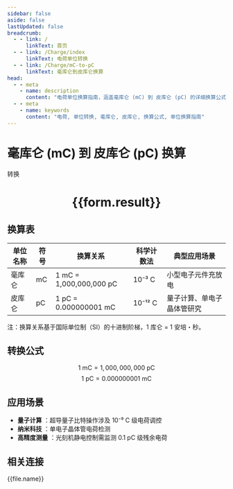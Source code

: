 ```yaml
---
sidebar: false
aside: false
lastUpdated: false
breadcrumb:
  - - link: /
      linkText: 首页
  - - link: /Charge/index
      linkText: 电荷单位转换
  - - link: /Charge/mC-to-pC
      linkText: 毫库仑到皮库仑换算
head:
  - - meta
    - name: description
      content: "电荷单位换算指南，涵盖毫库仑 (mC) 到 皮库仑 (pC) 的详细换算公式与说明。"
  - - meta
    - name: keywords
      content: "电荷, 单位转换, 毫库仑, 皮库仑, 换算公式, 单位换算指南"
---
```

# 毫库仑 (mC) 到 皮库仑 (pC) 换算

<script setup>
import { onMounted, reactive, inject ,ref  } from 'vue'
import { NButton,NForm ,NFormItem,NInput,NInputNumber,NSelect,NCard,useMessage ,NGrid ,NGi } from 'naive-ui'
import { defineClientComponent } from 'vitepress'
import { Charge } from '../../files';
const convert = inject('convert')
const options =  [
  { "label": "毫库仑 (mC)", "value": "mC" },
  { "label": "皮库仑 (pC)", "value": "pC" }
];
const formRef = ref(null);
const rules = {
  number:{
    required: true,
    type: 'number',
    trigger: "blur"
  },
  to:{
    required: true,
    trigger: "select"
  },
  from:{
    required: true,
    trigger: "select"
  }
}
const form = reactive({
  number:null,
  to:'',
  from:'',
  result:'',
  title:'电荷单位换算',
})
const convertHandler = (e) => {
   e.preventDefault();
  formRef.value?.validate((errors)=>{
    if (!errors) {
      form.result = `${form.number}${form.from} = ${convert(form.number).from(form.from).to(form.to)}${form.to}`
    }
  })
}
</script>

<n-form size="large" :model="form" ref='formRef' :rules="rules">
  <n-form-item label="数值"  path="number">
    <n-input-number size="large" style="width:100%" :min="0" v-model:value="form.number"   placeholder="请输入要转换的数值" />
  </n-form-item>
  <n-form-item label="从" path="from">
    <n-select  size="large" :options="options" v-model:value="form.from" placeholder="请选择原始单位" />
  </n-form-item>
  <n-form-item label="到" path="to">
    <n-select  size="large" :options="options" v-model:value="form.to" placeholder="请选择转换单位" />
  </n-form-item>
  <n-form-item>
    <n-button type="primary" style="width:100%" @click="convertHandler">转换</n-button>
  </n-form-item>
</n-form>
<n-card  embedded :bordered="false" hoverable>
  <div  style="text-align:center">
    <h1>{{form.result}}</h1>
  </div>
</n-card>


## 换算表
| 单位名称   | 符号 | 换算关系                             | 科学计数法  | 典型应用场景                     |
|------------|------|--------------------------------------|-------------|----------------------------------|
| 毫库仑     | mC   | 1 mC = 1,000,000,000 pC              | 10⁻³ C      | 小型电子元件充放电               |
| 皮库仑     | pC   | 1 pC = 0.000000001 mC                | 10⁻¹² C     | 量子计算、单电子晶体管研究       |

注：换算关系基于国际单位制（SI）的十进制阶梯，1 库仑 = 1 安培・秒。

## 转换公式
$$ 1 \text{ mC} = 1,000,000,000 \text{ pC} $$
$$ 1 \text{ pC} = 0.000000001 \text{ mC} $$

## 应用场景
- **量子计算** ：超导量子比特操作涉及 10⁻⁹ C 级电荷调控
- **纳米科技** ：单电子晶体管电荷检测
- **高精度测量** ：光刻机静电控制需监测 0.1 pC 级残余电荷



## 相关连接
<n-grid x-gap="12" :cols="3">
  <n-gi v-for="(file, index) in Charge" :key="index">
    <n-button
      text
      tag="a"
      :href="file.path"
      type="primary"
    >
      {{file.name}}
    </n-button>
  </n-gi>
</n-grid>